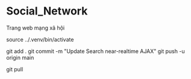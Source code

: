 # Social_Network
Trang web mạng xã hội 

source ../.venv/bin/activate

git add .
git commit -m "Update Search near-realtime AJAX"
git push -u origin main

git pull
